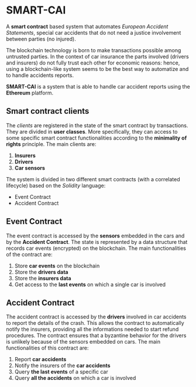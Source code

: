 # SMART-CAI
A **smart contract** based system that automates *European Accident Statements*, special car accidents that do not need a justice involvement between parties (no injured).

The blockchain technology is born to make transactions possible among untrusted parties. In the context of car insurance the parts involved (drivers and insurers) do not fully trust each other for economic reasons: hence, using a blockchain-like system seems to be the best way to automatize and to handle accidents reports.

**SMART-CAI** is a system that is able to handle car accident reports using the **Ethereum** platform.

## Smart contract clients
The *clients* are registered in the state of the smart contract by transactions. They are divided in **user classes**. More specifically, they can access to some specific smart contract functionalities according to the **minimality of rights** principle. The main clients are: 
1. **Insurers**
2. **Drivers**
3. **Car sensors**

The system is divided in two different smart contracts (with a correlated lifecycle) based on the *Solidity* language:
- Event Contract
- Accident Contract


## Event Contract
The event contract is accessed by the **sensors** embedded in the cars and by the **Accident Contract**.
The state is represented by a data structure that records car events (encrypted) on the blockchain. 
The main functionalities of the contract are:
1. Store **car events** on the blockchain
2. Store the **drivers data**
3. Store the **insurers data**
4. Get access to the **last events** on which a single car is involved

## Accident Contract
The accident contract is accessed by the **drivers** involved in car accidents to report the details of 
the crash. This allows the contract to automatically notify the insurers, providing all the informations needed to start refund procedures.
The contract ensures that a byzantine behavior for the drivers is unlikely because of the sensors embedded on cars.
The main functionalities of this contract are:
1. Report **car accidents**
2. Notify the insurers of the **car accidents**
3. Query **the last events** of a specific car
4. Query **all the accidents** on which a car is involved

